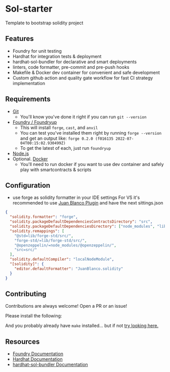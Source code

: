 # Sol-starter

Template to bootstrap solidity project

## Features

- Foundry for unit testing
- Hardhat for integration tests & deployment
- hardhat-sol-bundler for declarative and smart deployments
- linters, code formatter, pre-commit and pre-push hooks
- Makefile & Docker dev container for convenient and safe development
- Custom github action and quality gate workflow for fast CI strategy implementation

## Requirements

- [Git](https://git-scm.com/book/en/v2/Getting-Started-Installing-Git)
  - You'll know you've done it right if you can run `git --version`
- [Foundry / Foundryup](https://github.com/gakonst/foundry)
  - This will install `forge`, `cast`, and `anvil`
  - You can test you've installed them right by running `forge --version` and get an output like: `forge 0.2.0 (f016135 2022-07-04T00:15:02.930499Z)`
  - To get the latest of each, just run `foundryup`
- [Node.js](https://nodejs.org/en)
- Optional. [Docker](https://www.docker.com/)
  - You'll need to run docker if you want to use dev container and safely play with smartcontracts & scripts

## Configuration

- use forge as solidity formatter in your IDE settings
  For VS it's recommended to use [Juan Blanco Plugin](https://github.com/juanfranblanco/vscode-solidity) and have the next sittings.json

```json
{
  "solidity.formatter": "forge",
  "solidity.packageDefaultDependenciesContractsDirectory": "src",
  "solidity.packageDefaultDependenciesDirectory": ["node_modules", "lib"],
  "solidity.remappings": [
    "@std=lib/forge-std/src/",
    "forge-std/=lib/forge-std/src/",
    "@openzeppelin/=node_modules/@openzeppelin/",
    "src=src/"
  ],
  "solidity.defaultCompiler": "localNodeModule",
  "[solidity]": {
    "editor.defaultFormatter": "JuanBlanco.solidity"
  }
}
```

## Contributing

Contributions are always welcome! Open a PR or an issue!

Please install the following:

And you probably already have `make` installed... but if not [try looking here.](https://askubuntu.com/questions/161104/how-do-i-install-make)

## Resources

- [Foundry Documentation](https://book.getfoundry.sh/)
- [Hardhat Documentation](https://hardhat.org/docs)
- [hardhat-sol-bundler Documentation](https://github.com/dgma/hardhat-sol-bundler)
```
